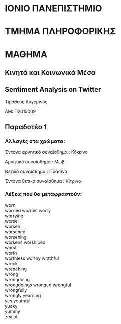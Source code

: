 # ΙΟΝΙΟ ΠΑΝΕΠΙΣΤΗΜΙΟ 

# ΤΜΗΜΑ ΠΛΗΡΟΦΟΡΙΚΗΣ 

# ΜΑΘΗΜΑ

## Κινητά και Κοινωνικά Μέσα

## Sentiment Analysis on Twitter

Τιμόθεος Αυγερινός

ΑΜ: Π2015009

## Παραδοτέο 1

### Αλλαγές στα χρώματα:

Έντονα αρνητικό συναίσθημα : Κόκκινο

Αρνητικό συναίσθημα : Μώβ

Θετικό συναίσθημα : Πράσινο

Έντονα θετικό συναίσθημα : Κίτρινο


### Λέξεις που θα μεταφραστούν:

worn	
worried
worries	
worry	
worrying	
worse	
worsen	
worsened	
worsening	
worsens	
worshiped	
worst	
worth	
worthless 
worthy
wrathful	
wreck	
wrenching	
wrong	
wrongdoing	
wrongdoings	
wronged	
wrongful	
wrongfully	
wrongly	
yearning	
yes	
youthful	
yucky	
yummy	
zealot

